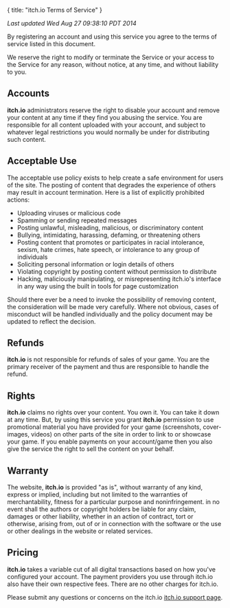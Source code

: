 {
  title: "itch.io Terms of Service"
}

*Last updated Wed Aug 27 09:38:10 PDT 2014*

By registering an account and using this service you agree to the terms of
service listed in this document.

We reserve the right to modify or terminate the Service or your access to the
Service for any reason, without notice, at any time, and without liability to
you.

<a name="accounts"></a>
## Accounts

**itch.io** administrators reserve the right to disable your account and remove
your content at any time if they find you abusing the service. You are
responsible for all content uploaded with your account, and subject to whatever
legal restrictions you would normally be under for distributing such content.

<a name="abuse"></a>
<a name="acceptable_use"></a>
## Acceptable Use

The acceptable use policy exists to help create a safe environment for users of
the site. The posting of content that degrades the experience of others may
result in account termination. Here is a list of explicitly prohibited actions:

* Uploading viruses or malicious code
* Spamming or sending repeated messages
* Posting unlawful, misleading, malicious, or discriminatory content
* Bullying, intimidating, harassing, defaming, or threatening others
* Posting content that promotes or participates in racial intolerance, sexism, hate crimes, hate speech, or intolerance to any group of individuals
* Soliciting personal information or login details of others
* Violating copyright by posting content without permission to distribute
* Hacking, maliciously manipulating, or misrepresenting itch.io's interface in any way using the built in tools for page customization

Should there ever be a need to invoke the possibility of removing content, the
consideration will be made very carefully. Where not obvious, cases of
misconduct will be handled individually and the policy document may be updated
to reflect the decision.

<a name="refunds"></a>
## Refunds

**itch.io** is not responsible for refunds of sales of your game. You are the
primary receiver of the payment and thus are responsible to handle the refund.
<a name="rights"></a>
## Rights

**itch.io** claims no rights over your content. You own it. You can take it down
at any time. But, by using this service you grant **itch.io** permission to use
promotional material you have provided for your game (screenshots,
cover-images, videos) on other parts of the site in order to link to or
showcase your game. If you enable payments on your account/game then you also
give the service the right to sell the content on your behalf.

<a name="warranty"></a>
## Warranty

The website, **itch.io** is provided "as is", without warranty of any kind,
express or implied, including but not limited to the warranties of
merchantability, fitness for a particular purpose and noninfringement. in no
event shall the authors or copyright holders be liable for any claim, damages
or other liability, whether in an action of contract, tort or otherwise,
arising from, out of or in connection with the software or the use or other
dealings in the website or related services.

<a name="pricing"></a>
## Pricing

**itch.io** takes a variable cut of all digital transactions based on how
you've configured your account. The payment providers you use through itch.io
also have their own respective fees. There are no other charges for itch.io.

Please submit any questions or concerns on the itch.io <a
href="/about/support">itch.io support page</a>.

